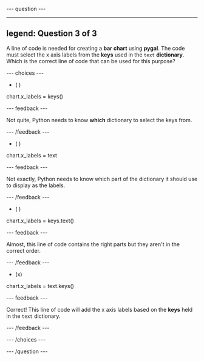 
--- question ---

---
legend: Question 3 of 3
---

A line of code is needed for creating a **bar chart** using **pygal**. The code must select the x axis labels from the **keys** used in the `text` **dictionary**. Which is the correct line of code that can be used for this purpose?

--- choices ---

- ( ) 

chart.x_labels = keys()

  --- feedback ---

Not quite, Python needs to know **which** dictionary to select the keys from. 

  --- /feedback ---

- ( ) 

chart.x_labels = text

  --- feedback ---

  Not exactly, Python needs to know which part of the dictionary it should use to display as the labels. 

  --- /feedback ---

- ( ) 

chart.x_labels = keys.text()

  --- feedback ---

  Almost, this line of code contains the right parts but they aren't in the correct order. 

  --- /feedback ---

- (x) 

chart.x_labels = text.keys()

  --- feedback ---

Correct! This line of code will add the x axis labels based on the **keys** held in the `text` dictionary. 

  --- /feedback ---

--- /choices ---

--- /question ---
